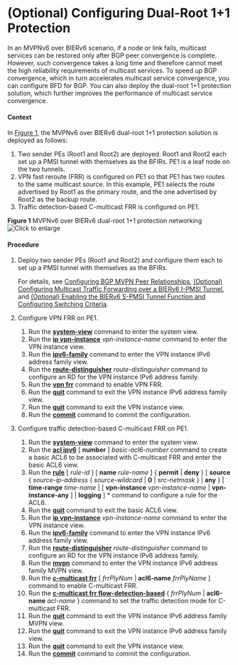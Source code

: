 (Optional) Configuring Dual-Root 1+1 Protection
===============================================

In an MVPNv6 over BIERv6 scenario, if a node or link fails, multicast services can be restored only after BGP peer convergence is complete. However, such convergence takes a long time and therefore cannot meet the high reliability requirements of multicast services. To speed up BGP convergence, which in turn accelerates multicast service convergence, you can configure BFD for BGP. You can also deploy the dual-root 1+1 protection solution, which further improves the performance of multicast service convergence.

#### Context

In [Figure 1](#EN-US_TASK_0312693159__fig2048117501308), the MVPNv6 over BIERv6 dual-root 1+1 protection solution is deployed as follows:

1. Two sender PEs (Root1 and Root2) are deployed. Root1 and Root2 each set up a PMSI tunnel with themselves as the BFIRs. PE1 is a leaf node on the two tunnels.
2. VPN fast reroute (FRR) is configured on PE1 so that PE1 has two routes to the same multicast source. In this example, PE1 selects the route advertised by Root1 as the primary route, and the one advertised by Root2 as the backup route.
3. Traffic detection-based C-multicast FRR is configured on PE1.

**Figure 1** MVPNv6 over BIERv6 dual-root 1+1 protection networking  
![](figure/en-us_image_0312695483.png "Click to enlarge")
#### Procedure

1. Deploy two sender PEs (Root1 and Root2) and configure them each to set up a PMSI tunnel with themselves as the BFIRs.
   
   
   
   For details, see [Configuring BGP MVPN Peer Relationships](dc_bierv6_cfg_0017.html), [(Optional) Configuring Multicast Traffic Forwarding over a BIERv6 I-PMSI Tunnel](dc_bierv6_cfg_0018.html), and [(Optional) Enabling the BIERv6 S-PMSI Tunnel Function and Configuring Switching Criteria](dc_bierv6_cfg_0019.html).
2. Configure VPN FRR on PE1.
   1. Run the [**system-view**](cmdqueryname=system-view) command to enter the system view.
   2. Run the [**ip vpn-instance**](cmdqueryname=ip+vpn-instance) *vpn-instance-name* command to enter the VPN instance view.
   3. Run the [**ipv6-family**](cmdqueryname=ipv6-family) command to enter the VPN instance IPv6 address family view.
   4. Run the **[**route-distinguisher**](cmdqueryname=route-distinguisher)** *route-distinguisher* command to configure an RD for the VPN instance IPv6 address family.
   5. Run the [**vpn frr**](cmdqueryname=vpn+frr) command to enable VPN FRR.
   6. Run the [**quit**](cmdqueryname=quit) command to exit the VPN instance IPv6 address family view.
   7. Run the [**quit**](cmdqueryname=quit) command to exit the VPN instance view.
   8. Run the [**commit**](cmdqueryname=commit) command to commit the configuration.
3. Configure traffic detection-based C-multicast FRR on PE1.
   1. Run the [**system-view**](cmdqueryname=system-view) command to enter the system view.
   2. Run the [**acl ipv6**](cmdqueryname=acl+ipv6) [ **number** ] *basic-acl6-number* command to create a basic ACL6 to be associated with C-multicast FRR and enter the basic ACL6 view.
   3. Run the [**rule**](cmdqueryname=rule) [ *rule-id* ] [ **name** *rule-name* ] { **permit** | **deny** } [ **source** { *source-ip-address* { *source-wildcard* | **0** | *src-netmask* } | **any** } | **time-range** *time-name* | [ **vpn-instance** *vpn-instance-name* | **vpn-instance-any** ] | **logging** ] \* command to configure a rule for the ACL6.
   4. Run the [**quit**](cmdqueryname=quit) command to exit the basic ACL6 view.
   5. Run the [**ip vpn-instance**](cmdqueryname=ip+vpn-instance) *vpn-instance-name* command to enter the VPN instance view.
   6. Run the [**ipv6-family**](cmdqueryname=ipv6-family) command to enter the VPN instance IPv6 address family view.
   7. Run the **[**route-distinguisher**](cmdqueryname=route-distinguisher)** *route-distinguisher* command to configure an RD for the VPN instance IPv6 address family.
   8. Run the [**mvpn**](cmdqueryname=mvpn) command to enter the VPN instance IPv6 address family MVPN view.
   9. Run the [**c-multicast frr**](cmdqueryname=c-multicast+frr) [ *frrPlyNum* | **acl6-name** *frrPlyName* ] command to enable C-multicast FRR.
   10. Run the [**c-multicast frr flow-detection-based**](cmdqueryname=c-multicast+frr+flow-detection-based) { *frrPlyNum* | **acl6-name** *acl-name* } command to set the traffic detection mode for C-multicast FRR.
   11. Run the [**quit**](cmdqueryname=quit) command to exit the VPN instance IPv6 address family MVPN view.
   12. Run the [**quit**](cmdqueryname=quit) command to exit the VPN instance IPv6 address family view.
   13. Run the [**quit**](cmdqueryname=quit) command to exit the VPN instance view.
   14. Run the [**commit**](cmdqueryname=commit) command to commit the configuration.